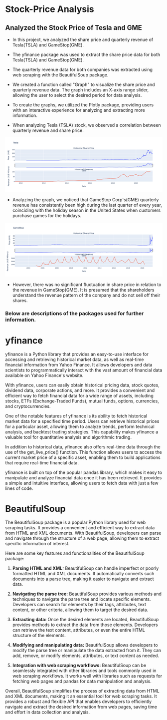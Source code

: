 # Stock-Price Analysis
## Analyzed the Stock Price of Tesla and GME

* In this project, we analyzed the share price and quarterly revenue of Tesla(TSLA) and GameStop(GME).

* The yfinance package was used to extract the share price data for both Tesla(TSLA) and GameStop(GME).

* The quarterly revenue data for both companies was extracted using web scraping with the BeautifulSoup package.

* We created a function called "Graph" to visualize the share price and quarterly revenue data. The graph includes an X-axis range slider, allowing the user to select the desired period for data analysis.

* To create the graphs, we utilized the Plotly package, providing users with an interactive experience for analyzing and extracting more information.

* When analyzing Tesla (TSLA) stock, we observed a correlation between quarterly revenue and share price.

![FALIED TO LOAD THE GRAPH PLEASE GO THROUGH THE ATTACHED SOURCE CODE](https://github.com/rockys-project/Stock-Price-Analysis/blob/main/Graphs/TSLA.png)

* Analyzing the graph, we noticed that GameStop Corp's(GME) quarterly revenue has consistently been high during the last quarter of every year, coinciding with the holiday season in the United States when customers purchase games for the holidays.

![FALIED TO LOAD THE GRAPH PLEASE GO THROUGH THE ATTACHED SOURCE CODE](https://github.com/rockys-project/Stock-Price-Analysis/blob/main/Graphs/GME.png)

* However, there was no significant fluctuation in share price in relation to the revenue in GameStop(GME). It is presumed that the shareholders understand the revenue pattern of the company and do not sell off their shares.

### Below are descriptions of the packages used for further information.

# yfinance 
yfinance is a Python library that provides an easy-to-use interface for accessing and retrieving historical market data, as well as real-time financial information from Yahoo Finance. It allows developers and data scientists to programmatically interact with the vast amount of financial data available on Yahoo Finance's website.

With yfinance, users can easily obtain historical pricing data, stock quotes, dividend data, corporate actions, and more. It provides a convenient and efficient way to fetch financial data for a wide range of assets, including stocks, ETFs (Exchange-Traded Funds), mutual funds, options, currencies, and cryptocurrencies.

One of the notable features of yfinance is its ability to fetch historical market data for a specified time period. Users can retrieve historical prices for a particular asset, allowing them to analyze trends, perform technical analysis, and backtest trading strategies. This capability makes yfinance a valuable tool for quantitative analysis and algorithmic trading.

In addition to historical data, yfinance also offers real-time data through the use of the get_live_price() function. This function allows users to access the current market price of a specific asset, enabling them to build applications that require real-time financial data.

yfinance is built on top of the popular pandas library, which makes it easy to manipulate and analyze financial data once it has been retrieved. It provides a simple and intuitive interface, allowing users to fetch data with just a few lines of code.


# BeautifulSoup

The BeautifulSoup package is a popular Python library used for web scraping tasks. It provides a convenient and efficient way to extract data from HTML and XML documents. With BeautifulSoup, developers can parse and navigate through the structure of a web page, allowing them to extract specific information of interest.

Here are some key features and functionalities of the BeautifulSoup package:

1. **Parsing HTML and XML:** BeautifulSoup can handle imperfect or poorly formatted HTML and XML documents. It automatically converts such documents into a parse tree, making it easier to navigate and extract data.

2. **Navigating the parse tree:** BeautifulSoup provides various methods and techniques to navigate the parse tree and locate specific elements. Developers can search for elements by their tags, attributes, text content, or other criteria, allowing them to target the desired data.

3. **Extracting data:** Once the desired elements are located, BeautifulSoup provides methods to extract the data from those elements. Developers can retrieve the text content, attributes, or even the entire HTML structure of the elements.

4. **Modifying and manipulating data:** BeautifulSoup allows developers to modify the parse tree or manipulate the data extracted from it. They can add, remove, or modify elements, attributes, or text content as needed.

5. **Integration with web scraping workflows:** BeautifulSoup can be seamlessly integrated with other libraries and tools commonly used in web scraping workflows. It works well with libraries such as requests for fetching web pages and pandas for data manipulation and analysis.

Overall, BeautifulSoup simplifies the process of extracting data from HTML and XML documents, making it an essential tool for web scraping tasks. It provides a robust and flexible API that enables developers to efficiently navigate and extract the desired information from web pages, saving time and effort in data collection and analysis.


